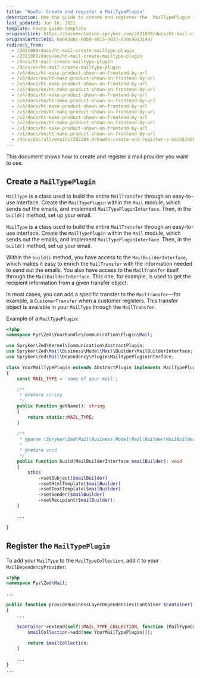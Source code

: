 ```yaml
---
title: "HowTo: Create and register a MailTypePlugin"
description: Use the guide to create and register the  MailTypePlugin in the Mail module.
last_updated: Jun 16, 2021
template: howto-guide-template
originalLink: https://documentation.spryker.com/2021080/docs/ht-mail-create-mailtype-plugin
originalArticleId: ba04380c-00b9-4815-9023-839c99a31497
redirect_from:
  - /2021080/docs/ht-mail-create-mailtype-plugin
  - /2021080/docs/en/ht-mail-create-mailtype-plugin
  - /docs/ht-mail-create-mailtype-plugin
  - /docs/en/ht-mail-create-mailtype-plugin
  - /v6/docs/ht-make-product-shown-on-frontend-by-url
  - /v6/docs/en/ht-make-product-shown-on-frontend-by-url
  - /v5/docs/ht-make-product-shown-on-frontend-by-url
  - /v5/docs/en/ht-make-product-shown-on-frontend-by-url
  - /v4/docs/ht-make-product-shown-on-frontend-by-url
  - /v4/docs/en/ht-make-product-shown-on-frontend-by-url
  - /v3/docs/ht-make-product-shown-on-frontend-by-url
  - /v3/docs/en/ht-make-product-shown-on-frontend-by-url
  - /v2/docs/ht-make-product-shown-on-frontend-by-url
  - /v2/docs/en/ht-make-product-shown-on-frontend-by-url
  - /v1/docs/ht-make-product-shown-on-frontend-by-url
  - /v1/docs/en/ht-make-product-shown-on-frontend-by-url
  - /docs/pbc/all/emails/202204.0/howto-create-and-register-a-mai%E2%80%A6
---
```


This document shows how to create and register a mail provider you want to use.

## Create a `MailTypePlugin`

`MailType` is a class used to build the entire `MailTransfer` through an easy-to-use interface. Create the `MailTypePlugin` within the `Mail` module, which sends out the emails, and implement `MailTypePluginInterface`. Then, in the `build()` method, set up your email.

`MailType` is a class used to build the entire `MailTransfer` through an easy-to-use interface. Create the `MailTypePlugin` within the `Mail` module, which sends out the emails, and implement `MailTypePluginInterface`. Then, in the `build()` method, set up your email.

Within the `build()` method, you have access to the `MailBuilderInterface`, which makes it easy to enrich the `MailTransfer` with the information needed to send out the emails. You also have access to the `MailTransfer` itself through the `MailBuilderInterface`. This one, for example, is used to get the recipient information from a given transfer object.

In most cases, you can add a specific transfer to the `MailTransfer`—for example, a `CustomerTransfer` when a customer registers. This transfer object is available in your `MailType` through the `MailTransfer`.

Example of a `MailTypePlugin`:

```php
<?php
namespace Pyz\Zed\YourBundle\Communication\Plugin\Mail;

use Spryker\Zed\Kernel\Communication\AbstractPlugin;
use Spryker\Zed\Mail\Business\Model\Mail\Builder\MailBuilderInterface;
use Spryker\Zed\Mail\Dependency\Plugin\MailTypePluginInterface;

class YourMailTypePlugin extends AbstractPlugin implements MailTypePluginInterface
{
    const MAIL_TYPE = 'name of your mail';

    /**
     * @return string
     */
    public function getName(): string
    {
        return static::MAIL_TYPE;
    }

    /**
     * @param \Spryker\Zed\Mail\Business\Model\Mail\Builder\MailBuilderInterface $mailBuilder
     *
     * @return void
     */
    public function build(MailBuilderInterface $mailBuilder): void
    {
        $this
            ->setSubject($mailBuilder)
            ->setHtmlTemplate($mailBuilder)
            ->setTextTemplate($mailBuilder)
            ->setSender($mailBuilder)
            ->setRecipient($mailBuilder);
    }

    ...

}
```

## Register the `MailTypePlugin`

To add your `MailType` to the `MailTypeCollection`, add it to your `MailDependencyProvider`:

```php
<?php
namespace Pyz\Zed\Mail;

...

public function provideBusinessLayerDependencies(Container $container)
{
    ...

    $container->extend(self::MAIL_TYPE_COLLECTION, function (MailTypeCollectionAddInterface $mailCollection) {
        $mailCollection->add(new YourMailTypePlugin());

        return $mailCollection;
    }

    ...
}
...
```
